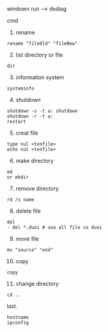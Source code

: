 windown run --> dxdiag

*cmd*

1. rename 
```
rename "fileOld" "fileNew"
```
2. list directory or file
```
dir
```
3. information system
```
systeminfo
```
4. shutdown
```
shutdown -s -t a: shutdown
shutdown -r -t a:
restart
```
5. creat file 
```
type nul <tenfile>
echo nul <tenfile>
```
6. make directory
```
md
or mkdir
```
7. remove directory
```
rd /s name
```
8. delete file
```
del
- del *.duoi # xoa all file co duoi
```
9. move file
```
mv "source" "end"
```
10. copy
```
copy
```
11. change directory
```
cd ..
```
last.
```
hostname
ipconfig
```
